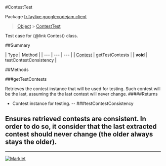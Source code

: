 #ContestTest

Package [fr.faylixe.googlecodejam.client](README.md)<br>
> [Object](../../../java/lang/Object.md) > [ContestTest](ContestTest.md)

Test case for {@link Contest} class.

##Summary


| Type | Method |
| --- | --- | --- |
| [Contest](Contest.md) | getTestContests |
| **void** | testContestConsistency |

##Methods

###getTestContests


Retrieves the contest instance that will
 be used for testing. Such contest will be
 the last, assuming the the last contest
 will never change.
#####Returns


* Contest instance for testing.
--
###testContestConsistency


Ensures retrieved contests are consistent.
 In order to do so, it consider that the last extracted
 contest should never change (the older always stays the older).
--
---
[![Marklet](https://img.shields.io/badge/Generated%20by-Marklet-green.svg)](https://github.com/Faylixe/marklet)
